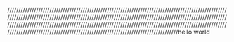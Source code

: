 //////////////////////////////////////////////////////////////////////////////////////////////////////////////////////////////////////////////////////////////////////////////////////////////////////////////////////////////////////////////////////////////////////////////////////////////////////////////////////////////////////////////////////////////////////////////////////hello      world
